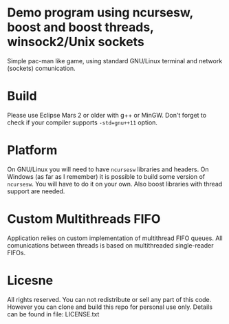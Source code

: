 # Demo program using ncursesw, boost and boost threads, winsock2/Unix sockets

Simple pac-man like game, using standard GNU/Linux terminal and network (sockets) comunication.

# Build
Please use Eclipse Mars 2 or older with g++ or MinGW. Don't forget to check if your compiler supports `-std=gnu++11` option.

# Platform
On GNU/Linux you will need to have `ncursesw` libraries and headers. On Windows (as far as I remember) it is possible to build some version of `ncursesw`. You will have to do it on your own.
Also boost libraries with thread support are needed. 

# Custom Multithreads FIFO
Application relies on custom implementation of multithread FIFO queues. All comunications between threads is based on multithreaded single-reader FIFOs.

# Licesne
All rights reserved. You can not redistribute or sell any part of this code.
However you can clone and build this repo for personal use only.
Details can be found in file: LICENSE.txt
